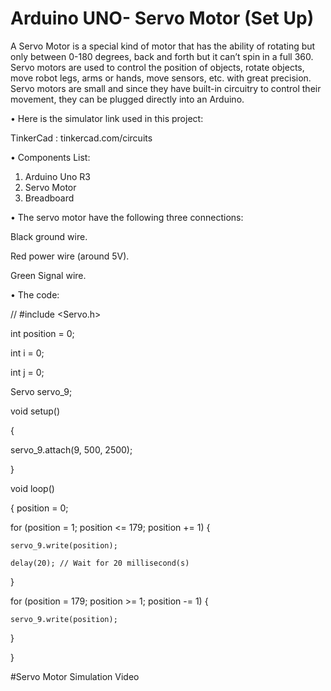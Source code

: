 
# Arduino UNO- Servo Motor (Set Up)

A Servo Motor is a special kind of motor that has the ability of rotating but only between 0-180 degrees, back and forth but it can’t spin in a full  360. Servo motors are used to control the position of objects, rotate objects, move robot legs, arms or hands, move sensors, etc. with great precision. Servo motors are small and since they have built-in circuitry to control their movement, they can be plugged directly into an Arduino.

•	Here is the simulator link used in this project:

TinkerCad : tinkercad.com/circuits 

•	Components List:

1.	Arduino Uno R3
2.	Servo Motor 
3.	Breadboard 


•	The servo motor have the following three connections: 

Black ground wire. 

Red power wire (around 5V). 

Green Signal wire.

•	The code:

//
#include <Servo.h>

int position = 0;

int i = 0;

int j = 0;

Servo servo_9;

void setup()

{

  servo_9.attach(9, 500, 2500);
  
}

void loop()

{
  position = 0;
  
  for (position = 1; position <= 179; position += 1) {
  
    servo_9.write(position);
    
    delay(20); // Wait for 20 millisecond(s)
    
  }
  
  for (position = 179; position >= 1; position -= 1) {
  
    servo_9.write(position);
    
  }
  
}


#Servo Motor Simulation  Video





